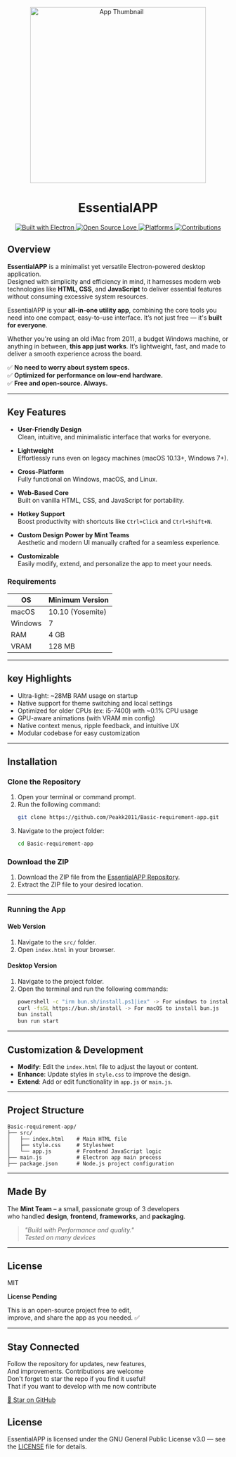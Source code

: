 <div align="center">
  <p align="center">
    <img src="https://drive.google.com/uc?id=1ZIHizLWlvj8Mlj-0yTzh3YF5eOU5I0li" alt="App Thumbnail" width="400px">
  </p>
  <h1 align="center">EssentialAPP</h1>

  <div style="text-align: center;">
    <a href="https://www.electronjs.org/">
      <img src="https://img.shields.io/badge/Electron-47848F?style=for-the-badge&logo=electron&logoColor=white" alt="Built with Electron">
    </a>
    <a href="https://github.com/Peakk2011/Basic-requirement-app">
      <img src="https://img.shields.io/badge/Open%20Source-FF69B4?style=for-the-badge" alt="Open Source Love">
    </a>
    <a href="#">
      <img src="https://img.shields.io/badge/macOS|Windows|Linux-4BCFFA?style=for-the-badge" alt="Platforms">
    </a>
    <a href="#">
      <img src="https://img.shields.io/badge/Contributions-Welcome-brightgreen?style=for-the-badge" alt="Contributions">
    </a>
  </div>

</div>

## Overview  

**EssentialAPP** is a minimalist yet versatile Electron-powered desktop application.  
Designed with simplicity and efficiency in mind, it harnesses modern web technologies like **HTML, CSS**, and **JavaScript** to deliver essential features without consuming excessive system resources.

EssentialAPP is your **all-in-one utility app**, combining the core tools you need into one compact, easy-to-use interface. It’s not just free — it's **built for everyone**.

Whether you're using an old iMac from 2011, a budget Windows machine, or anything in between, **this app just works**. It’s lightweight, fast, and made to deliver a smooth experience across the board.

✅ **No need to worry about system specs.**  
✅ **Optimized for performance on low-end hardware.**  
✅ **Free and open-source. Always.**

---

## Key Features  

- **User-Friendly Design**  
  Clean, intuitive, and minimalistic interface that works for everyone.  

- **Lightweight**  
  Effortlessly runs even on legacy machines (macOS 10.13+, Windows 7+).  

- **Cross-Platform**  
  Fully functional on Windows, macOS, and Linux.  

- **Web-Based Core**  
  Built on vanilla HTML, CSS, and JavaScript for portability.  

- **Hotkey Support**  
  Boost productivity with shortcuts like `Ctrl+Click` and `Ctrl+Shift+N`.  

- **Custom Design Power by Mint Teams**  
  Aesthetic and modern UI manually crafted for a seamless experience.  

- **Customizable**  
  Easily modify, extend, and personalize the app to meet your needs.

### Requirements

| OS            | Minimum Version |
|---------------|------------------|
| macOS         | 10.10 (Yosemite) |
| Windows       | 7                |
| RAM           | 4 GB             |
| VRAM          | 128 MB           |

---

## key Highlights

- Ultra-light: ~28MB RAM usage on startup
- Native support for theme switching and local settings
- Optimized for older CPUs (ex: i5-7400) with ~0.1% CPU usage
- GPU-aware animations (with VRAM min config)
- Native context menus, ripple feedback, and intuitive UX
- Modular codebase for easy customization

---

## Installation  

### Clone the Repository
1. Open your terminal or command prompt.
2. Run the following command:
   ```bash
   git clone https://github.com/Peakk2011/Basic-requirement-app.git
   ```
3. Navigate to the project folder:
   ```bash
   cd Basic-requirement-app
   ```

### Download the ZIP
1. Download the ZIP file from the [EssentialAPP Repository](https://github.com/Peakk2011/Basic-requirement-app).
2. Extract the ZIP file to your desired location.

---

### Running the App

#### **Web Version**  
1. Navigate to the `src/` folder.  
2. Open `index.html` in your browser.  

#### **Desktop Version**  
1. Navigate to the project folder.  
2. Open the terminal and run the following commands:  
   ```bash
   powershell -c "irm bun.sh/install.ps1|iex" -> For windows to install bun.js
   curl -fsSL https://bun.sh/install -> For macOS to install bun.js
   bun install
   bun run start
   ```

---

## Customization & Development  

- **Modify**: Edit the `index.html` file to adjust the layout or content.  
- **Enhance**: Update styles in `style.css` to improve the design.  
- **Extend**: Add or edit functionality in `app.js` or `main.js`.  

---

## Project Structure  

```plaintext
Basic-requirement-app/
├── src/ 
│   ├── index.html    # Main HTML file
│   ├── style.css     # Stylesheet
│   └── app.js        # Frontend JavaScript logic
├── main.js           # Electron app main process
├── package.json      # Node.js project configuration
```

---

## Made By

The **Mint Team** – a small, passionate group of 3 developers  
who handled **design**, **frontend**, **frameworks**, and **packaging**.

> *"Build with Performance and quality."*  
> _Tested on many devices_

---

## License  
MIT

**License Pending**  

This is an open-source project free to edit, <br>
improve, and share the app as you needed. ✅  

---

## Stay Connected  

Follow the repository for updates, new features, <br>
And improvements. Contributions are welcome <br>
Don't forget to star the repo if you find it useful! <br>
That if you want to develop with me now contribute <br>

<a href="https://github.com/Peakk2011/Basic-requirement-app" style="text-decroation: none;">🌟 Star on GitHub</a>

## License
EssentialAPP is licensed under the GNU General Public License v3.0 — see the [LICENSE](./LICENSE) file for details.
